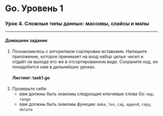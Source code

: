 # Go. Уровень 1
### Урок 4. Сложные типы данных: массивы, слайсы и мапы

---

#### Домашнее задание
1. Познакомьтесь с алгоритмом сортировки вставками. Напишите приложение, которое принимает на вход набор целых чисел и отдаёт на выходе его же в отсортированном виде. Сохраните код, он понадобится нам в дальнейших уроках. 
   #### Листинг: task1.go
2. Проверьте себя:
   * вам должны быть знакомы следующие ключевые слова Go: `map`, `range`
   * вам должны быть знакомы функции: `make`, `len`, `cap`, `append`, `copy`, `delete`